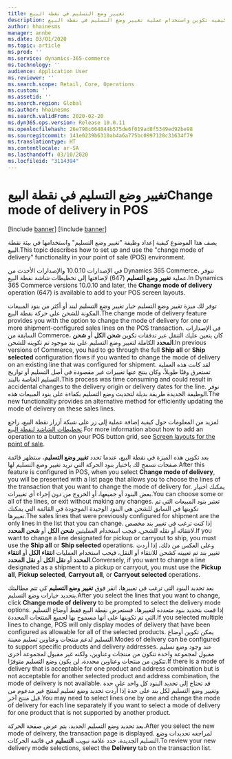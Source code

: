 ```yaml
---
title: تغيير ‏‫وضع التسليم‬ في نقطة البيع
description: يصف هذا الموضوع كيفية تكوين واستخدام عملية تغيير وضع التسليم في نقطة البيع.
author: hhainesms
manager: annbe
ms.date: 03/01/2020
ms.topic: article
ms.prod: ''
ms.service: dynamics-365-commerce
ms.technology: ''
audience: Application User
ms.reviewer: ''
ms.search.scope: Retail, Core, Operations
ms.custom: ''
ms.assetid: ''
ms.search.region: Global
ms.author: hhainesms
ms.search.validFrom: 2020-02-20
ms.dyn365.ops.version: Release 10.0.11
ms.openlocfilehash: 26e798c664844b575de6f019ad8f5349ed92be98
ms.sourcegitcommit: 141e0239b6310ab4a6a775bc0997120c31634f79
ms.translationtype: HT
ms.contentlocale: ar-SA
ms.lasthandoff: 03/10/2020
ms.locfileid: "3114394"
---
```

# <a name="change-mode-of-delivery-in-pos"></a><span data-ttu-id="74428-103">تغيير ‏‫وضع التسليم‬ في نقطة البيع</span><span class="sxs-lookup"><span data-stu-id="74428-103">Change mode of delivery in POS</span></span>

[!include [banner](includes/banner.md)]
[!include [banner](includes/preview-banner.md)]

<span data-ttu-id="74428-104">يصف هذا الموضوع كيفية إعداد وظيفة "تغيير وضع التسليم" واستخدامها في بيئة نقطة البيع.</span><span class="sxs-lookup"><span data-stu-id="74428-104">This topic describes how to set up and use the "change mode of delivery" functionality in your point of sale (POS) environment.</span></span> 

<span data-ttu-id="74428-105">في الإصدارات 10.0.10 والإصدارات الأحدث من Dynamics 365 Commerce، تتوفر عملية **تغيير وضع التسليم** (647) لإضافتها إلى تخطيطات شاشة نقطة البيع.</span><span class="sxs-lookup"><span data-stu-id="74428-105">In Dynamics 365 Commerce versions 10.0.10 and later, the **Change mode of delivery** operation (647) is available to add to your POS screen layouts.</span></span>

<span data-ttu-id="74428-106">توفر لك ميزة تغيير وضع التسليم خيار تغيير وضع التسليم لبند أو أكثر من بنود المبيعات المكونة للشحن على حركة نقطة البيع.</span><span class="sxs-lookup"><span data-stu-id="74428-106">The change mode of delivery feature provides you with the option to change the mode of delivery for one or more shipment-configured sales lines on the POS transaction.</span></span> <span data-ttu-id="74428-107">في الإصدارات السابقة من Commerce، كان يتعين عليك التنقل عبر تدفقات تكوين **شحن الكل‬** أو **شحن المحدد** الكاملة لتغيير وضع التسليم على بند موجود تم تكوينه للشحن.</span><span class="sxs-lookup"><span data-stu-id="74428-107">In previous versions of Commerce, you had to go through the full **Ship all** or **Ship selected** configuration flows if you wanted to change the mode of delivery on an existing line that was configured for shipment.</span></span> <span data-ttu-id="74428-108">لقد كانت هذه العملية تستغرق وقتًا طويلاً، وكان ينتج عنها تغييرات غير مقصودة في أصل التسليم أو تواريخ التسليم الخاصة بالبند.</span><span class="sxs-lookup"><span data-stu-id="74428-108">This process was time consuming and could result in accidental changes to the delivery origin or delivery dates for the line.</span></span> <span data-ttu-id="74428-109">توفر الوظيفة الجديدة طريقة بديلة لتحديث وضع التسليم بكفاءة على بنود المبيعات هذه.</span><span class="sxs-lookup"><span data-stu-id="74428-109">The new functionality provides an alternative method for efficiently updating the mode of delivery on these sales lines.</span></span>

<span data-ttu-id="74428-110">لمزيد من المعلومات حول كيفية إضافة عملية إلى زر على شبكة أزرار نقطة البيع، راجع [تخطيطات الشاشة لنقطة البيع](https://docs.microsoft.com/dynamics365/commerce/pos-screen-layouts).</span><span class="sxs-lookup"><span data-stu-id="74428-110">For more information about how to add an operation to a button on your POS button grid, see [Screen layouts for the point of sale](https://docs.microsoft.com/dynamics365/commerce/pos-screen-layouts).</span></span>

<span data-ttu-id="74428-111">بعد تكوين هذه الميزة في نقطة البيع، عندما تحدد **تغيير وضع التسليم**، ستظهر قائمة صفحات تسمح لك باختيار بنود الحركة التي تريد تغيير وضع التسليم لها.</span><span class="sxs-lookup"><span data-stu-id="74428-111">After this feature is configured in POS, when you select **Change mode of delivery**, you will be presented with a list page that allows you to choose the lines of the transaction that you want to change the mode of delivery for.</span></span> <span data-ttu-id="74428-112">يمكنك اختيار بعض البنود أو جميعها، أو الخروج من دون إجراء أي تغييرات.</span><span class="sxs-lookup"><span data-stu-id="74428-112">You can choose some or all of the lines, or exit without making any changes.</span></span> <span data-ttu-id="74428-113">تعتبر بنود المبيعات التي تم تكوينها في السابق للشحن هي البنود الوحيدة الموجودة في القائمة التي يمكنك تغييرها.</span><span class="sxs-lookup"><span data-stu-id="74428-113">The sales lines that were previously configured for shipment are the only lines in the list that you can change.</span></span> <span data-ttu-id="74428-114">إذا كنت ترغب في تغيير بند مخصص لانتقائه أو نقله للشحن، فيجب استخدام العمليتين **شحن الكل** أو **شحن المحدد**.</span><span class="sxs-lookup"><span data-stu-id="74428-114">If you want to change a line designated for pickup or carryout to ship, you must use the **Ship all** or **Ship selected** operations.</span></span> <span data-ttu-id="74428-115">وعلى العكس من ذلك، إذا أردت تغيير بند تم تعيينه كشحن للانتقاء أو النقل، فيحب استخدام العمليات  **انتقاء الكل** أو **انتقاء المحدد** أو **نقل الكل** أو **نقل المحدد**.</span><span class="sxs-lookup"><span data-stu-id="74428-115">Conversely, if you want to change a line designated as a shipment to a pickup or carryout, you must use the  **Pickup all**, **Pickup selected**, **Carryout all**, or **Carryout selected** operations.</span></span>

<span data-ttu-id="74428-116">بعد تحديد البنود التي ترغب في تغييرها، انقر فوق **تغيير وضع التسليم** كي تتم مطالبتك بتحديد خيارات وضع التسليم.</span><span class="sxs-lookup"><span data-stu-id="74428-116">After you select the lines that you want to change, click **Change mode of delivery** to be prompted to select the delivery mode options.</span></span> <span data-ttu-id="74428-117">إذا قمت بتحديد بنود متعددة لتغييرها، فستعرض نقطة البيع فقط أوضاع التسليم التي تم تكوينها على أنها مسموح بها لجميع المنتجات المحددة.</span><span class="sxs-lookup"><span data-stu-id="74428-117">If you selected multiple lines to change, POS will only display modes of delivery that have been configured as allowable for all of the selected products.</span></span> <span data-ttu-id="74428-118">يمكن تكوين أوضاع التسليم لدعم منتجات وعناوين تسليم معينة.</span><span class="sxs-lookup"><span data-stu-id="74428-118">Modes of delivery can be configured to support specific products and delivery addresses.</span></span> <span data-ttu-id="74428-119">عند وجود وضع تسليم مقبول لمجموعة واحدة تتكون من منتجات وعناوين، ولكنه غير مقبول لمجموعة أخرى تتكون من منتجات وعناوين محددة، لن يكون وضع التسليم متوفرًا.</span><span class="sxs-lookup"><span data-stu-id="74428-119">If there is a mode of delivery that is acceptable for one product and address combination but is not acceptable for another selected product and address combination, the mode of delivery is not available.</span></span> <span data-ttu-id="74428-120">قد تحتاج إلى تحديد البنود كل واحد على حدة وتغيير وضع التسليم لكل بند على حدة إذا أردت تحديد وضع تسليم لمنتج غير مدعوم من قبل منتج آخر.</span><span class="sxs-lookup"><span data-stu-id="74428-120">You may need to select lines one by one and change the mode of delivery for each line separately if you want to select a mode of delivery for one product that is not supported by another product.</span></span>  

<span data-ttu-id="74428-121">بعد تحديد وضع التسليم الجديد، يتم عرض صفحة الحركة.</span><span class="sxs-lookup"><span data-stu-id="74428-121">After you select the new mode of delivery, the transaction page is displayed.</span></span> <span data-ttu-id="74428-122">لمراجعه تحديدات وضع التسليم الجديدة، حدد علامة تبويب **التسليم** في قائمة الحركات.</span><span class="sxs-lookup"><span data-stu-id="74428-122">To review your new delivery mode selections, select the **Delivery** tab on the transaction list.</span></span>   
